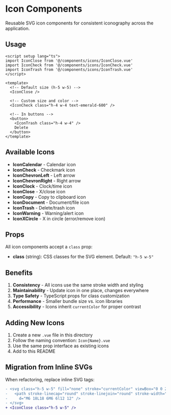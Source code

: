 # Icon Components

Reusable SVG icon components for consistent iconography across the application.

## Usage

```vue
<script setup lang="ts">
import IconClose from '@/components/icons/IconClose.vue'
import IconCheck from '@/components/icons/IconCheck.vue'
import IconTrash from '@/components/icons/IconTrash.vue'
</script>

<template>
  <!-- Default size (h-5 w-5) -->
  <IconClose />

  <!-- Custom size and color -->
  <IconCheck class="h-4 w-4 text-emerald-600" />

  <!-- In buttons -->
  <button>
    <IconTrash class="h-4 w-4" />
    Delete
  </button>
</template>
```

## Available Icons

- **IconCalendar** - Calendar icon
- **IconCheck** - Checkmark icon
- **IconChevronLeft** - Left arrow
- **IconChevronRight** - Right arrow
- **IconClock** - Clock/time icon
- **IconClose** - X/close icon
- **IconCopy** - Copy to clipboard icon
- **IconDocument** - Document/file icon
- **IconTrash** - Delete/trash icon
- **IconWarning** - Warning/alert icon
- **IconXCircle** - X in circle (error/remove icon)

## Props

All icon components accept a `class` prop:

- **class** (string): CSS classes for the SVG element. Default: `"h-5 w-5"`

## Benefits

1. **Consistency** - All icons use the same stroke width and styling
2. **Maintainability** - Update icon in one place, changes everywhere
3. **Type Safety** - TypeScript props for class customization
4. **Performance** - Smaller bundle size vs. icon libraries
5. **Accessibility** - Icons inherit `currentColor` for proper contrast

## Adding New Icons

1. Create a new `.vue` file in this directory
2. Follow the naming convention: `Icon{Name}.vue`
3. Use the same prop interface as existing icons
4. Add to this README

## Migration from Inline SVGs

When refactoring, replace inline SVG tags:

```diff
- <svg class="h-5 w-5" fill="none" stroke="currentColor" viewBox="0 0 24 24">
-   <path stroke-linecap="round" stroke-linejoin="round" stroke-width="2"
-     d="M6 18L18 6M6 6l12 12" />
- </svg>
+ <IconClose class="h-5 w-5" />
```
